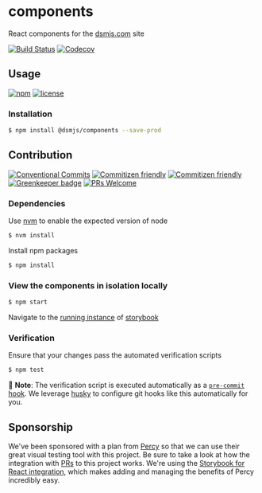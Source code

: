 # components

React components for the [dsmjs.com](https://dsmjs.com) site

[![Build Status](https://img.shields.io/travis/dsmjs/components.svg?style=flat&branch=master)](https://travis-ci.org/dsmjs/components)
[![Codecov](https://img.shields.io/codecov/c/github/dsmjs/components.svg)](https://codecov.io/github/dsmjs/components)

## Usage

[![npm](https://img.shields.io/npm/v/@dsmjs/components.svg?maxAge=2592000)](https://www.npmjs.com/package/@dsmjs/components)
[![license](https://img.shields.io/github/license/dsmjs/components.svg)](LICENSE)

### Installation

```sh
$ npm install @dsmjs/components --save-prod
```

## Contribution

[![Conventional Commits][commit-convention-badge]][commit-convention-link]
[![Commitizen friendly][commitizen-badge]][commitizen-link]
[![Commitizen friendly](https://img.shields.io/badge/commitizen-friendly-brightgreen.svg)](http://commitizen.github.io/cz-cli/)
[![Greenkeeper badge](https://badges.greenkeeper.io/dsmjs/components.svg)](https://greenkeeper.io/)
[![PRs Welcome][PRs-badge]][PRs-link]

### Dependencies

Use [nvm](https://github.com/creationix/nvm) to enable the expected version of node

```sh
$ nvm install
```

Install npm packages

```sh
$ npm install
```

### View the components in isolation locally

```sh
$ npm start
```

Navigate to the [running instance](http://localhost:6006) of
[storybook](https://storybook.js.org/)

### Verification

Ensure that your changes pass the automated verification scripts

```sh
$ npm test
```

:eyes: __Note__: The verification script is executed automatically as a
[`pre-commit` hook](https://git-scm.com/book/en/v2/Customizing-Git-Git-Hooks#_committing_workflow_hooks).
We leverage [husky](https://github.com/typicode/husky) to configure git hooks
like this automatically for you.

## Sponsorship

We've been sponsored with a plan from [Percy](https://percy.io/) so that we can
use their great visual testing tool with this project. Be sure to take a look at
how the integration with [PRs](https://github.com/dsmjs/components/pulls) to this
project works. We're using the [Storybook for React integration](https://docs.percy.io/docs/storybook-for-react),
which makes adding and managing the benefits of Percy incredibly easy.

[commit-convention-link]: https://conventionalcommits.org
[commit-convention-badge]: https://img.shields.io/badge/Conventional%20Commits-1.0.0-yellow.svg
[commitizen-link]: http://commitizen.github.io/cz-cli/
[commitizen-badge]: https://img.shields.io/badge/commitizen-friendly-brightgreen.svg
[PRs-link]: http://makeapullrequest.com
[PRs-badge]: https://img.shields.io/badge/PRs-welcome-brightgreen.svg
